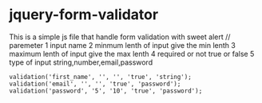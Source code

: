 # jquery-form-validator
This is a simple js file that handle form validation with sweet alert
<addr>
// paremeter
1 input name
2 minmum lenth of input give the min lenth
3 maximum lenth of input give the max lenth
4 required or not true or false
5 type of input string,number,email,password
```
validation('first_name', '', '', 'true', 'string');
validation('email', '', '', 'true', 'password');
validation('password', '5', '10', 'true', 'password');

```